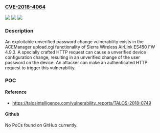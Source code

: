 ### [CVE-2018-4064](https://cve.mitre.org/cgi-bin/cvename.cgi?name=CVE-2018-4064)
![](https://img.shields.io/static/v1?label=Product&message=Sierra%20Wireless&color=blue)
![](https://img.shields.io/static/v1?label=Version&message=n%2Fa&color=blue)
![](https://img.shields.io/static/v1?label=Vulnerability&message=Unverified%20password%20change&color=brighgreen)

### Description

An exploitable unverified password change vulnerability exists in the ACEManager upload.cgi functionality of Sierra Wireless AirLink ES450 FW 4.9.3. A specially crafted HTTP request can cause a unverified device configuration change, resulting in an unverified change of the user password on the device. An attacker can make an authenticated HTTP request to trigger this vulnerability.

### POC

#### Reference
- https://talosintelligence.com/vulnerability_reports/TALOS-2018-0749

#### Github
No PoCs found on GitHub currently.

